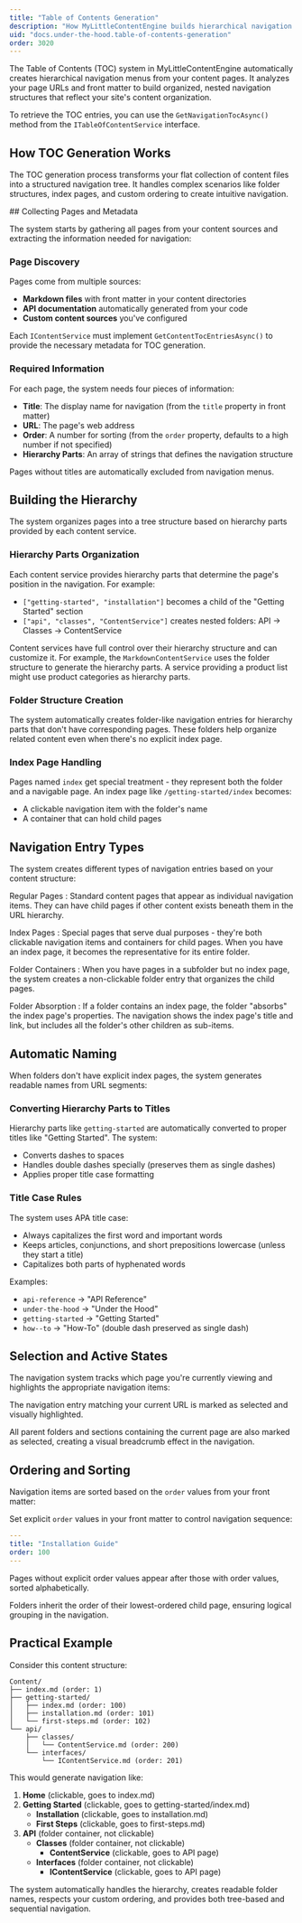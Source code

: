 ```yaml
---
title: "Table of Contents Generation"
description: "How MyLittleContentEngine builds hierarchical navigation from your content structure"
uid: "docs.under-the-hood.table-of-contents-generation"
order: 3020
---
```


The Table of Contents (TOC) system in MyLittleContentEngine automatically creates hierarchical navigation menus from
your content pages. It analyzes your page URLs and front matter to build organized, nested navigation structures that
reflect your site's content organization.

To retrieve the TOC entries, you can use the `GetNavigationTocAsync()` method from the `ITableOfContentService` interface.



## How TOC Generation Works

The TOC generation process transforms your flat collection of content files into a structured navigation tree. It
handles complex scenarios like folder structures, index pages, and custom ordering to create intuitive navigation.

<Steps>
<Step stepNumber="1">
## Collecting Pages and Metadata

The system starts by gathering all pages from your content sources and extracting the information needed for navigation:

### Page Discovery

Pages come from multiple sources:

- **Markdown files** with front matter in your content directories
- **API documentation** automatically generated from your code
- **Custom content sources** you've configured

Each `IContentService` must implement `GetContentTocEntriesAsync()` to provide the necessary metadata for TOC
generation.

### Required Information

For each page, the system needs four pieces of information:

- **Title**: The display name for navigation (from the `title` property in front matter)
- **URL**: The page's web address 
- **Order**: A number for sorting (from the `order` property, defaults to a high number if not specified)
- **Hierarchy Parts**: An array of strings that defines the navigation structure

Pages without titles are automatically excluded from navigation menus.

</Step>
<Step stepNumber="2">

## Building the Hierarchy

The system organizes pages into a tree structure based on hierarchy parts provided by each content service.

### Hierarchy Parts Organization

Each content service provides hierarchy parts that determine the page's position in the navigation. For example:

- `["getting-started", "installation"]` becomes a child of the "Getting Started" section
- `["api", "classes", "ContentService"]` creates nested folders: API → Classes → ContentService

Content services have full control over their hierarchy structure and can customize it. 
For example, the `MarkdownContentService` uses the folder structure to generate the hierarchy parts. 
A service providing a product list might use product categories as hierarchy parts.

### Folder Structure Creation

The system automatically creates folder-like navigation entries for hierarchy parts that don't have corresponding pages.
These folders help organize related content even when there's no explicit index page.

### Index Page Handling

Pages named `index` get special treatment - they represent both the folder and a navigable page. An index page like
`/getting-started/index` becomes:

- A clickable navigation item with the folder's name
- A container that can hold child pages

</Step>
<Step stepNumber="3">

## Navigation Entry Types

The system creates different types of navigation entries based on your content structure:

Regular Pages
   : Standard content pages that appear as individual navigation items. They can have child pages if other content exists
   beneath them in the URL hierarchy.

Index Pages
   : Special pages that serve dual purposes - they're both clickable navigation items and containers for child pages. When
   you have an index page, it becomes the representative for its entire folder.

Folder Containers
   : When you have pages in a subfolder but no index page, the system creates a non-clickable folder entry that organizes the
   child pages.

Folder Absorption
   : If a folder contains an index page, the folder "absorbs" the index page's properties. The navigation shows the index
   page's title and link, but includes all the folder's other children as sub-items.

</Step>
<Step stepNumber="4">

## Automatic Naming

When folders don't have explicit index pages, the system generates readable names from URL segments:

### Converting Hierarchy Parts to Titles

Hierarchy parts like `getting-started` are automatically converted to proper titles like "Getting Started". The system:

- Converts dashes to spaces
- Handles double dashes specially (preserves them as single dashes)
- Applies proper title case formatting

### Title Case Rules

The system uses APA title case:

- Always capitalizes the first word and important words
- Keeps articles, conjunctions, and short prepositions lowercase (unless they start a title)
- Capitalizes both parts of hyphenated words

Examples:

- `api-reference` → "API Reference"
- `under-the-hood` → "Under the Hood"
- `getting-started` → "Getting Started"
- `how--to` → "How-To" (double dash preserved as single dash)

</Step>
<Step stepNumber="5">

## Selection and Active States

The navigation system tracks which page you're currently viewing and highlights the appropriate navigation items:

The navigation entry matching your current URL is marked as selected and visually highlighted.


All parent folders and sections containing the current page are also marked as selected, creating a visual breadcrumb
effect in the navigation.

</Step>
<Step stepNumber="6">

## Ordering and Sorting

Navigation items are sorted based on the `order` values from your front matter:

Set explicit `order` values in your front matter to control navigation sequence:

```yaml
---
title: "Installation Guide"
order: 100
---
```

Pages without explicit order values appear after those with order values, sorted alphabetically.

Folders inherit the order of their lowest-ordered child page, ensuring logical grouping in the navigation.

</Step>
</Steps>

## Practical Example

Consider this content structure:

```
Content/
├── index.md (order: 1)
├── getting-started/
│   ├── index.md (order: 100)
│   ├── installation.md (order: 101)
│   └── first-steps.md (order: 102)
└── api/
    ├── classes/
    │   └── ContentService.md (order: 200)
    └── interfaces/
        └── IContentService.md (order: 201)
```

This would generate navigation like:

1. **Home** (clickable, goes to index.md)
2. **Getting Started** (clickable, goes to getting-started/index.md)
    - **Installation** (clickable, goes to installation.md)
    - **First Steps** (clickable, goes to first-steps.md)
3. **API** (folder container, not clickable)
    - **Classes** (folder container, not clickable)
        - **ContentService** (clickable, goes to API page)
    - **Interfaces** (folder container, not clickable)
        - **IContentService** (clickable, goes to API page)

The system automatically handles the hierarchy, creates readable folder names, respects your custom ordering, and
provides both tree-based and sequential navigation.